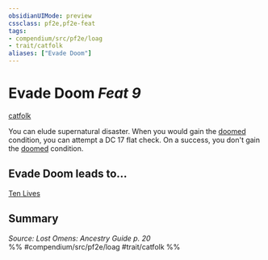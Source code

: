 ```yaml
---
obsidianUIMode: preview
cssclass: pf2e,pf2e-feat
tags:
- compendium/src/pf2e/loag
- trait/catfolk
aliases: ["Evade Doom"]
---
```

# Evade Doom  *Feat 9*  
[catfolk](rules/traits/catfolk-b1.md)  


You can elude supernatural disaster. When you would gain the [doomed](rules/conditions.md#Doomed) condition, you can attempt a DC 17 flat check. On a success, you don't gain the [doomed](rules/conditions.md#Doomed) condition.

## Evade Doom leads to...

[Ten Lives](compendium/feats/ten-lives-loag.md)

## Summary

*Source: Lost Omens: Ancestry Guide p. 20*  
%% #compendium/src/pf2e/loag #trait/catfolk %%
